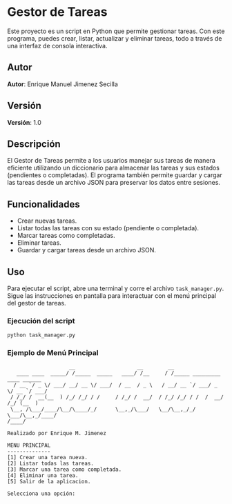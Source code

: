 # Gestor de Tareas

Este proyecto es un script en Python que permite gestionar tareas. Con este programa, puedes crear, listar, actualizar y eliminar tareas, todo a través de una interfaz de consola interactiva.

## Autor
__Autor__: Enrique Manuel Jimenez Secilla

## Versión
__Versión__: 1.0

## Descripción

El Gestor de Tareas permite a los usuarios manejar sus tareas de manera eficiente utilizando un diccionario para almacenar las tareas y sus estados (pendientes o completadas). El programa también permite guardar y cargar las tareas desde un archivo JSON para preservar los datos entre sesiones.

## Funcionalidades

- Crear nuevas tareas.
- Listar todas las tareas con su estado (pendiente o completada).
- Marcar tareas como completadas.
- Eliminar tareas.
- Guardar y cargar tareas desde un archivo JSON.

## Uso

Para ejecutar el script, abre una terminal y corre el archivo `task_manager.py`. Sigue las instrucciones en pantalla para interactuar con el menú principal del gestor de tareas.

### Ejecución del script

```bash
python task_manager.py
```

### Ejemplo de Menú Principal

```text
                    __                    __        __                            
   ____ ____  _____/ /_____  _____   ____/ /__     / /_____ _________  ____ ______
  / __ `/ _ \/ ___/ __/ __ \/ ___/  / __  / _ \   / __/ __ `/ ___/ _ \/ __ `/ ___/
 / /_/ /  __(__  ) /_/ /_/ / /     / /_/ /  __/  / /_/ /_/ / /  /  __/ /_/ (__  ) 
 \__, /\___/____/\__/\____/_/      \__,_/\___/   \__/\__,_/_/   \___/\__,_/____/  
/____/                                                                            

Realizado por Enrique M. Jimenez

MENU PRINCIPAL
--------------
[1] Crear una tarea nueva.
[2] Listar todas las tareas.
[3] Marcar una tarea como completada.
[4] Eliminar una tarea.
[5] Salir de la aplicacion.

Selecciona una opción:
```
